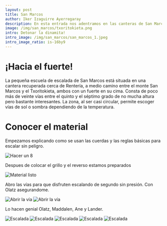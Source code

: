 ```yaml
---
layout: post
title: San Marcos
author: Iker Izaguirre Ayerregaray
description: En esta entrada nos adentramos en las canteras de San Marcos.
image: /img/san_marcos/txoritokieta.png
intro: Detonar la dinamita!
intro_image: /img/san_marcos/san_marcos_1.jpeg
intro_image_ratio: is-16by9
---
```


# ¡Hacia el fuerte!

La pequeña escuela de escalada de San Marcos está situada en una cantera recuperada cerca de Rentería, a medio camino entre el monte San Marcos y el Txoritokieta, ambos con un fuerte en su cima. Consta de poco más de veinte vías entre el quinto y el séptimo grado de no mucha altura pero bastante interesantes. La zona, al ser casi circular, permite escoger vías de sol o sombra dependiendo de la temperatura.

# Conocer el material

Empezamos explicando como se usan las cuerdas y las reglas básicas para escalar sin peligro.

![Hacer un 8]({{site.baseurl}}/img/san_marcos/san_marcos_2.jpeg)

Despues de colocar el grillo y el reverso estamos preparados

![Material listo]({{site.baseurl}}/img/san_marcos/san_marcos_10.jpeg)

Abro las vías para que disfruten escalando de segundo sin presión. Con Olatz asegurandome.

![Abrir la vía]({{site.baseurl}}/img/san_marcos/san_marcos_8.jpeg)
![Abrir la vía]({{site.baseurl}}/img/san_marcos/san_marcos_9.jpeg)

Lo hacen genial Olatz, Maddalen, Ane y Lander.

![Escalada]({{site.baseurl}}/img/san_marcos/san_marcos_3.jpeg)
![Escalada]({{site.baseurl}}/img/san_marcos/san_marcos_4.jpeg)
![Escalada]({{site.baseurl}}/img/san_marcos/san_marcos_5.jpeg)
![Escalada]({{site.baseurl}}/img/san_marcos/san_marcos_6.jpeg)
![Escalada]({{site.baseurl}}/img/san_marcos/san_marcos_7.jpeg)
